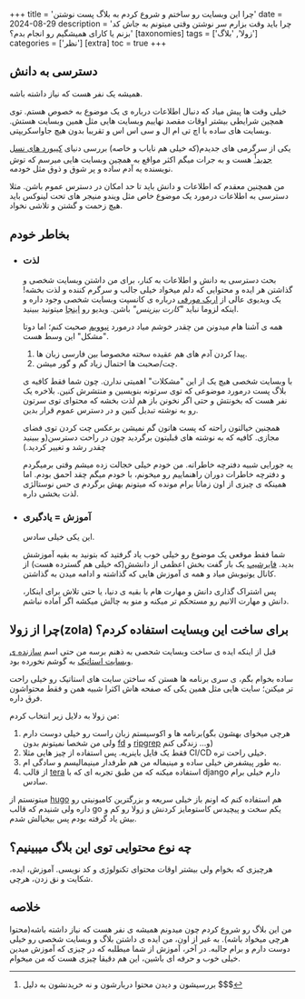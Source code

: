 +++
title = 'چرا این وبسایت رو ساختم و شروع کردم به بلاگ پست نوشتن'
date = 2024-08-29
description = 'چرا باید وقت بزارم سر نوشتن وقتی میتونم به جاش کد بزنم یا کارای همیشگیم رو انجام بدم؟'
[taxonomies]
tags = ['زولا', 'بلاگ']
categories = ['نظر']
[extra]
toc = true
+++

## دسترسی به دانش
همیشه یک نفر هست که نیاز داشته باشه.

خیلی وقت ها پیش میاد که دنبال اطلاعات درباره ی یک موضوع به خصوص هستم. توی همچین شرایطی بیشتر اوقات مقصد نهاییم وبسایت هایی مثل همین وبسایت هستش. وبسایت های ساده با اچ تی ام ال و سی اس اس و تقریبا بدون هیچ جاواسکریپتی.

یکی از سرگرمی های جدیدم(که خیلی هم نایاب و خاصه) بررسی دنیای [کیبورد های نسل جدید](https://github.com/diimdeep/awesome-split-keyboards)[^1] هست و به جرات میگم اکثر مواقع به همچین وبسایت هایی میرسم که توش نویسنده یه آدم ساده و پر شوق و ذوق مثل خودمه.

من همچنین معقدم که اطلاعات و دانش باید تا حد امکان در دسترس عموم باشن. مثلا دسترسی به اطلاعات درمورد یک موضوع خاص مثل ویندو منیجر های تحت لینوکس باید هیچ زحمت و گشتن و تلاشی نخواد. 

## بخاطر خودم
- ### لذت
  بحث دسترسی به دانش و اطلاعات به کنار، برای من داشتن وبسایت شخصی و گذاشتن هر ایده و محتوایی که دلم میخواد خیلی جالب و سرگرم کننده و لذت بخشه! یک ویدیوی عالی از [اریک مورفی](https://ericmurphy.xyz) درباره ی کانسپت وبسایت شخصی وجود داره و اینکه لزوما نباید *"کارت بیزینس"* باشن. ویدیو رو [اینجا](https://www.youtube.com/watch?v=_x6SCSz7g5I) میتونید ببینید.

  همه ی آشنا هام میدونن من چقدر خوشم میاد درمورد [نیوویم](https://github.com/neovim/neovim) صحبت کنم؛ اما دوتا "مشکل" این وسط هست.

  1. پیدا کردن آدم های هم عقیده سخته مخصوصا بین فارسی زبان ها.
  2. چت/صحبت ها احتمال زیاد گم و گور میشن.

  با وبسایت شخصی هیچ یک از این "مشکلات" اهمیتی ندارن. چون شما فقط کافیه ی بلاگ پست درمورد موضوعی که توی سرتونه بنویسین و منتشرش کنین. بلاخره یک نفر هست که بخونتش و حتی اگر نخونن باز هم لذت بخشه که محتوای توی سرتون رو به نوشته تبدیل کنین و در دسترس عموم قرار بدین.

  همچنین خیالتون راحته که پست هاتون گم نمیشن برعکس چت کردن توی فضای مجازی. کافیه که به نوشته های قبلیتون برگردید چون در راحت  دسترسن(و ببینید چقدر رشد و تغییر کردید.)

  یه جورایی شبیه دفترچه خاطراته. من خودم خیلی خجالت زده میشم وقتی برمیگردم و دفترچه خاطرات دوران راهنماییم رو میخونم، با خودم میگم چقد احمق بودم. اما همینکه ی چیزی از اون زمانا برام مونده که میتونم بهش برگردم ی حس نوستالژی لذت بخشی داره.

- ### آموزش = یادگیری
  این یکی خیلی سادس.

  شما فقط موقعی یک موضوع رو خیلی خوب یاد گرفتید که بتونید به بقیه آموزشش بدید.
  [فایرشیپ](https://www.youtube.com/c/fireship) یک بار گفت بخش اعظمی از دانشش(که خیلی هم گسترده هست) از کانال یوتیوبش میاد و همه ی آموزش هایی که گذاشته و ادامه میدن به گذاشتن.

  پس اشتراک گذاری دانش و مهارت هام با بقیه ی دنیا، یا حتی تلاش برای اینکار، دانش و مهارت الانیم رو مستحکم تر میکنه و منو به چالش میکشه اگر آماده نباشم.
 
## چرا از زولا(zola) برای ساخت این وبسایت استفاده کردم؟

قبل از اینکه ایده ی ساخت وبسایت شحصی به ذهنم برسه من حتی اسم [سازنده ی وبسایت استاتیک](https://roocket.ir/articles/5-static-site-generators) به گوشم نخورده بود.

ساده بخوام بگم، ی سری برنامه ها هستن که ساختن سایت های استاتیک رو خیلی راحت تر میکنن؛ سایت هایی مثل همین یکی که صفحه هاش اکثرا شبیه همن و فقط محتواشون فرق داره.

من زولا به دلایل زیر انتخاب کردم:
  1. برنامه ها و اکوسیستم زبان راست رو خیلی دوست دارم(هرچی میخوای بهشون بگو ولی من شخصا نمیتونم بدون [fd](https://github.com/sharkdp/fd) و [ripgrep](https://github.com/BurntSushi/ripgrep) و... زندگی کنم)
  2. فقط یک فایل باینریه. پس استفاده از چیز هایی مثلا CI/CD خیلی راحت تره.
  3. به طور پیشفرض خیلی ساده و مینیماله من هم طرفدار مینیمالیسم و سادگی ام.
  4. از قالب [tera](https://keats.github.io/tera/docs/) استفاده میکنه که من طبق تجربه ای که با django دارم خیلی برام سادس.

  میتونستم از [hugo](https://gohugo.io/) هم استفاده کنم که اونم باز خیلی سریعه و بزرگترین کامیونیتی رو داره ولی شنیدم که قالب go یکم سخت و پیچیدس کاستومایز کردنش و زولا رو کم و بیش یاد گرفته بودم پس بیخیالش شدم.

## چه نوع محتوایی توی این بلاگ میبینیم؟
هرچیزی که بخوام ولی بیشتر اوقات محتوای تکنولوژی و کد نویسی. آموزش، ایده، شکایت و نق زدن، هرچی.

## خلاصه
من این بلاگ رو شروع کردم چون میدونم همیشه ی نفر هست که نیاز داشته باشه(محتوا هرچی میخواد باشه). به غیر از اون، من ایده ی داشتن بلاگ و وبسایت شخصی رو خیلی دوست دارم و برام جالبه. در آخر، آموزش از شما میطلبه که در چیزی که آموزش میدین خیلی خوب و حرفه ای باشین، این هم دقیقا چیزی هست که من میخوام.


[^1]: بررسیشون و دیدن محتوا دربارشون و نه خریدنشون به دلیل $$$
